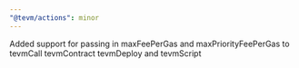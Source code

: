 ```yaml
---
"@tevm/actions": minor
---
```


Added support for passing in maxFeePerGas and maxPriorityFeePerGas to tevmCall tevmContract tevmDeploy and tevmScript
